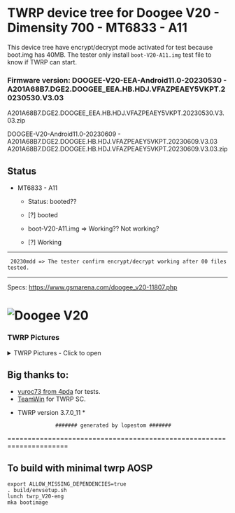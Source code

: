 # TWRP device tree for Doogee V20 - Dimensity 700 - MT6833 - A11

This device tree have encrypt/decrypt mode activated for test because boot.img has 40MB. 
The tester only install `boot-V20-A11.img` test file to know if TWRP can start.

### Firmware version: DOOGEE-V20-EEA-Android11.0-20230530 - A201A68B7.DGE2.DOOGEE_EEA.HB.HDJ.VFAZPEAEY5VKPT.20230530.V3.03
A201A68B7.DGE2.DOOGEE_EEA.HB.HDJ.VFAZPEAEY5VKPT.20230530.V3.03.zip

DOOGEE-V20-Android11.0-20230609 - A201A68B7.DGE2.DOOGEE.HB.HDJ.VFAZPEAEY5VKPT.20230609.V3.03
A201A68B7.DGE2.DOOGEE.HB.HDJ.VFAZPEAEY5VKPT.20230609.V3.03.zip

## Status
- MT6833 - A11
  - Status: booted??
  - [?] booted

   - boot-V20-A11.img => Working?? Not working?
  - [?] Working
------------------------------------
     20230mdd => The tester confirm encrypt/decrypt working after 00 files tested.
------------------------------------

Specs: https://www.gsmarena.com/doogee_v20-11807.php

![Doogee V20](https://fdn2.gsmarena.com/vv/pics/doogee/doogee-v20-1.jpg)
===================================================================== 

### TWRP Pictures
<details><summary>TWRP Pictures - Click to open</summary>
<p>

![TWRP Logo](https://github.com/lopestom/)
![Decryption](https://github.com/lopestom/)
![Decrypted](https://github.com/lopestom/)
![Backup Info](https://github.com/lopestom/)
</p>
</details>

## Big thanks to:
- [yuroc73 from 4pda](https://4pda.to/forum/index.php?showuser=3841246) for tests.
- [TeamWin](https://github.com/TeamWin) for TWRP SC.
* TWRP version 3.7.0_11 *

                  ####### generated by lopestom #######
===================================================================== 

## To build with minimal twrp AOSP
```
export ALLOW_MISSING_DEPENDENCIES=true
. build/envsetup.sh
lunch twrp_V20-eng
mka bootimage
```

